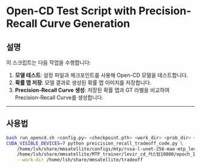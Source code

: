# Open-CD Test Script with Precision-Recall Curve Generation

## **설명**
이 스크립트는 다음 작업을 수행합니다:

1. **모델 테스트**: 설정 파일과 체크포인트를 사용해 Open-CD 모델을 테스트합니다.  
2. **확률 맵 저장**: 모델 결과로 생성된 확률 맵 이미지를 저장합니다.  
3. **Precision-Recall Curve 생성**: 저장된 확률 맵과 GT 라벨을 비교하여 Precision-Recall Curve를 생성합니다.

---

## **사용법**
```bash
bash run_opencd.sh <config.py> <checkpoint.pth> <work_dir> <prob_dir> <label_dir>
CUDA_VISIBLE_DEVICES=7 python preicision_recall_tradeoff_code.py \
    /home/lsh/share/mmsatellite/configs/mtp/rvsa-l-unet-256-mae-mtp_levir_커스텀10000.py \
    /home/lsh/share/mmsatellite/MTP_trainer/levir_cd_커스텀10000/epoch_150.pth \
    --work-dir /home/lsh/share/mmsatellite/tradeoff 
